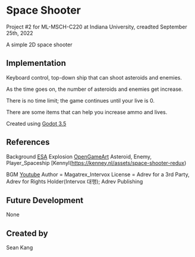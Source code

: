 # Space Shooter

Project #2 for ML-MSCH-C220 at Indiana University, creadted September 25th, 2022

A simple 2D space shooter


## Implementation
Keyboard control, top-down ship that can shoot asteroids and enemies.

As the time goes on, the number of asteroids and enemies get increase.

There is no time limit; the game continues until your live is 0.

There are some items that can help you increase ammo and lives. 

Created using [Godot 3.5](https://godotengine.org/download)

## References
Background [ESA](https://esahubble.org/images/potw1834a/)
Explosion [OpenGameArt](https://opengameart.org/content/explosion-sheet)
Asteroid, Enemy, Player_Spaceship [Kennyl(https://kenney.nl/assets/space-shooter-redux)

BGM [Youtube](https://www.youtube.com/watch?v=7lwPjKg_g3k)
  Author = Magatrex_Intervox
  License = Adrev for a 3rd Party, Adrev for Rights Holder(Intervox 대행); Adrev Publishing
  
## Future Development
None

## Created by
Sean Kang
